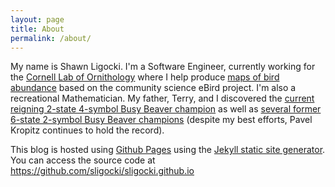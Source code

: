 ```yaml
---
layout: page
title: About
permalink: /about/
---
```


My name is Shawn Ligocki. I'm a Software Engineer, currently working for the [Cornell Lab of Ornithology](https://www.birds.cornell.edu/home/) where I help produce [maps of bird abundance](https://ebird.org/science/status-and-trends/) based on the community science eBird project. I'm also a recreational Mathematician. My father, Terry, and I discovered the [current reigning 2-state 4-symbol Busy Beaver champion](https://bbchallenge.org/~pascal.michel/ha.html#tm24) as well as [several former 6-state 2-symbol Busy Beaver champions](https://bbchallenge.org/~pascal.michel/ha.html#tm62) (despite my best efforts, Pavel Kropitz continues to hold the record).

This blog is hosted using [Github Pages](https://pages.github.com/) using the [Jekyll static site generator](https://jekyllrb.com/). You can access the source code at <https://github.com/sligocki/sligocki.github.io>
